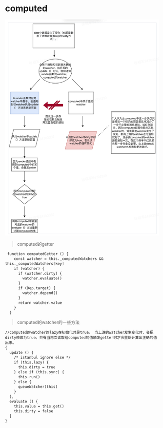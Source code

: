 # computed

![图 1](images/1f2a0010dd40563088d36532bf1519c3f430dfb30416d98ceffc4748818cd451.png)

  

> computed的getter

```
 function computedGetter () {
    const watcher = this._computedWatchers && this._computedWatchers[key]
    if (watcher) {
      if (watcher.dirty) {
        watcher.evaluate()
      }
      if (Dep.target) {
        watcher.depend()
      }
      return watcher.value
    }
  }
```

> computed的watcher的一些方法

```
//computed的watcher的lazy在初始化时是true。 当上游的watcher发生变化时，会把dirty修改为true。只有当再次读取给computed的值触发getter时才会重新计算出正确的值出来。
{
  update () {
    /* istanbul ignore else */
    if (this.lazy) {
      this.dirty = true
    } else if (this.sync) {
      this.run()
    } else {
      queueWatcher(this)
    }
  },
  evaluate () {
    this.value = this.get()
    this.dirty = false
  }
}

```
